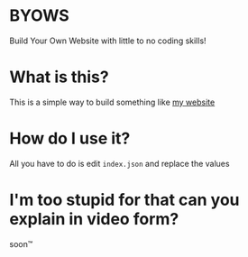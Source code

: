 # BYOWS
Build Your Own Website with little to no coding skills!
# What is this? 
This is a simple way to build something like <a href="https://frcat.win">my website</a>
# How do I use it?
All you have to do is edit <code>index.json</code> and replace the values
# I'm too stupid for that can you explain in video form?
soon:tm:
